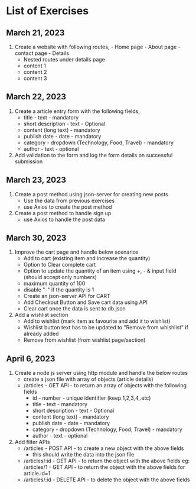 # List of Exercises

## March 21, 2023
  1. Create a website with following routes,
    - Home page
    - About page
    - contact page
    - Details
      - Nested routes under details page
      - content 1
      - content 2
      - content 3

## March 22, 2023
  1. Create a article entry form with the following fields,
      - title - text - mandatory
      - short description - text - Optional
      - content (long text) - mandatory
      - publish date - date - mandatory
      - category - dropdown (Technology, Food, Travel) - mandatory
      - author - text - optional
  2. Add validation to the form and log the form details on successful submission

## March 23, 2023
  1. Create a post method using json-server for creating new posts
      - Use the data from previous exercises
      - use Axios to create the post method
  2. Create a post method to handle sign up
      - use Axios to handle the post data

## March 30, 2023
  1. Improve the cart page and handle below scenarios
      - Add to cart (existing item and increase the quantity)
      - Option to Clear complete cart
      - Option to update the quantity of an item using +, - & input field (should accept only numbers)
      - maximum quantity of 100
      - disable "-" if the quantity is 1
      - Create an json-server API for CART
      - Add Checkout Button and Save cart data using API
      - Clear cart once the data is sent to db.json
  2. Add a wishlist section
      - Add to wishlist (mark item as favourite and add it to wishlist)
      - Wishlist button text has to be updated to "Remove from whishlist" if already added
      - Remove from wishlist (from wishlist page/section)

## April 6, 2023
  1. Create a node js server using http module and handle the below routes
      - create a json file with array of objects (article details)
      - /articles - GET API - to return an array of objects with the following fields
        - id - number - unique identifier (keep 1,2,3,4,.etc)
        - title - text - mandatory
        - short description - text - Optional
        - content (long text) - mandatory
        - publish date - date - mandatory
        - category - dropdown (Technology, Food, Travel) - mandatory
        - author - text - optional
  2. Add filter APIs
      - /articles - POST API - to create a new object with the above fields
        - this should write the data into the json file
      - /articles/:id - GET API - to return the object with the above fields
        eg: /articles/1 - GET API - to return the object with the above fields for article.id=1
      - /articles/:id - DELETE API - to delete the object with the above fields